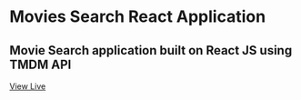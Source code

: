
# Movies Search React Application

## Movie Search application built on React JS using TMDM API 

[View Live](https://meeflix-react.netlify.app/)
